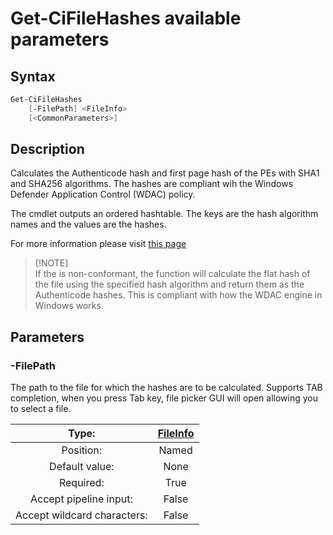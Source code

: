 # Get-CiFileHashes available parameters

## Syntax

```powershell
Get-CiFileHashes
    [-FilePath] <FileInfo>
    [<CommonParameters>]
```

## Description

Calculates the Authenticode hash and first page hash of the PEs with SHA1 and SHA256 algorithms. The hashes are compliant wih the Windows Defender Application Control (WDAC) policy.

The cmdlet outputs an ordered hashtable. The keys are the hash algorithm names and the values are the hashes.

For more information please visit [this page](https://learn.microsoft.com/en-us/windows/security/application-security/application-control/windows-defender-application-control/design/select-types-of-rules-to-create#more-information-about-hashes)

> [!NOTE]\
>  If the is non-conformant, the function will calculate the flat hash of the file using the specified hash algorithm and return them as the Authenticode hashes. This is compliant with how the WDAC engine in Windows works.

## Parameters

### -FilePath

The path to the file for which the hashes are to be calculated. Supports TAB completion, when you press Tab key, file picker GUI will open allowing you to select a file.

<div align='center'>

| Type: |[FileInfo](https://learn.microsoft.com/en-us/dotnet/api/system.io.fileinfo)|
| :-------------: | :-------------: |
| Position: | Named |
| Default value: | None |
| Required: | True |
| Accept pipeline input: | False |
| Accept wildcard characters: | False |

</div>

<br>
